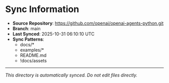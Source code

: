 # Sync Information

- **Source Repository**: https://github.com/openai/openai-agents-python.git
- **Branch**: main
- **Last Synced**: 2025-10-31 06:10:10 UTC
- **Sync Patterns**:
  - docs/*
  - examples/*
  - README.md
  - !docs/assets

---
*This directory is automatically synced. Do not edit files directly.*
